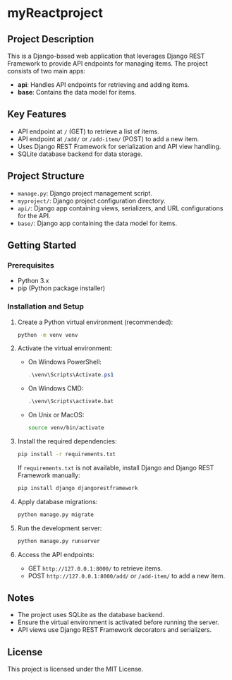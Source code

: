 # myReactproject

## Project Description

This is a Django-based web application that leverages Django REST Framework to provide API endpoints for managing items. The project consists of two main apps:

- **api**: Handles API endpoints for retrieving and adding items.
- **base**: Contains the data model for items.

## Key Features

- API endpoint at `/` (GET) to retrieve a list of items.
- API endpoint at `/add/` or `/add-item/` (POST) to add a new item.
- Uses Django REST Framework for serialization and API view handling.
- SQLite database backend for data storage.

## Project Structure

- `manage.py`: Django project management script.
- `myproject/`: Django project configuration directory.
- `api/`: Django app containing views, serializers, and URL configurations for the API.
- `base/`: Django app containing the data model for items.

## Getting Started

### Prerequisites

- Python 3.x
- pip (Python package installer)

### Installation and Setup

1. Create a Python virtual environment (recommended):

   ```bash
   python -m venv venv
   ```

2. Activate the virtual environment:

   - On Windows PowerShell:
     ```powershell
     .\venv\Scripts\Activate.ps1
     ```
   - On Windows CMD:
     ```cmd
     .\venv\Scripts\activate.bat
     ```
   - On Unix or MacOS:
     ```bash
     source venv/bin/activate
     ```

3. Install the required dependencies:

   ```bash
   pip install -r requirements.txt
   ```

   If `requirements.txt` is not available, install Django and Django REST Framework manually:

   ```bash
   pip install django djangorestframework
   ```

4. Apply database migrations:

   ```bash
   python manage.py migrate
   ```

5. Run the development server:

   ```bash
   python manage.py runserver
   ```

6. Access the API endpoints:
   - GET `http://127.0.0.1:8000/` to retrieve items.
   - POST `http://127.0.0.1:8000/add/` or `/add-item/` to add a new item.

## Notes

- The project uses SQLite as the database backend.
- Ensure the virtual environment is activated before running the server.
- API views use Django REST Framework decorators and serializers.

## License

This project is licensed under the MIT License.
